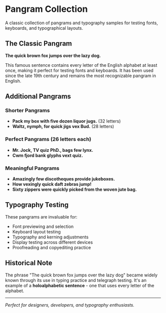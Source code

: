 # Pangram Collection

A classic collection of pangrams and typography samples for testing fonts, keyboards, and typographical layouts.

## The Classic Pangram

**The quick brown fox jumps over the lazy dog.**

This famous sentence contains every letter of the English alphabet at least once, making it perfect for testing fonts and keyboards. It has been used since the late 19th century and remains the most recognizable pangram in English.

## Additional Pangrams

### Shorter Pangrams
- **Pack my box with five dozen liquor jugs.** (32 letters)
- **Waltz, nymph, for quick jigs vex Bud.** (28 letters)

### Perfect Pangrams (26 letters each)
- **Mr. Jock, TV quiz PhD., bags few lynx.**
- **Cwm fjord bank glyphs vext quiz.**

### Meaningful Pangrams
- **Amazingly few discotheques provide jukeboxes.**
- **How vexingly quick daft zebras jump!**
- **Sixty zippers were quickly picked from the woven jute bag.**

## Typography Testing

These pangrams are invaluable for:
- Font previewing and selection
- Keyboard layout testing
- Typography and kerning adjustments
- Display testing across different devices
- Proofreading and copyediting practice

## Historical Note

The phrase "The quick brown fox jumps over the lazy dog" became widely known through its use in typing practice and telegraph testing. It's an example of a **holoalphabetic sentence** - one that uses every letter of the alphabet.

---

*Perfect for designers, developers, and typography enthusiasts.*
